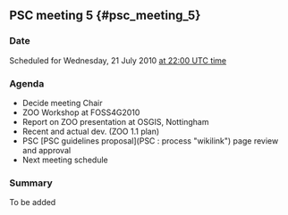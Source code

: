 ## PSC meeting 5 {#psc_meeting_5}

### Date

Scheduled for Wednesday, 21 July 2010 [at 22:00 UTC
time](http://www.timeanddate.com/worldclock/fixedtime.html?year=2010&month=7&day=21&hour=22&min=0&sec=0)

### Agenda

-   Decide meeting Chair
-   ZOO Workshop at FOSS4G2010
-   Report on ZOO presentation at OSGIS, Nottingham
-   Recent and actual dev. (ZOO 1.1 plan)
-   PSC [PSC guidelines    proposal](PSC : process "wikilink") page review and approval
-   Next meeting schedule

### Summary

To be added

